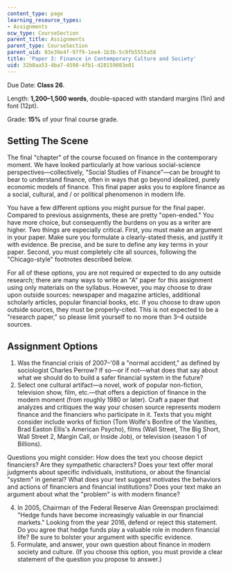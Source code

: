 ```yaml
---
content_type: page
learning_resource_types:
- Assignments
ocw_type: CourseSection
parent_title: Assignments
parent_type: CourseSection
parent_uid: 03e39e4f-97f9-1ee4-1b3b-5c9fb5555a58
title: 'Paper 3: Finance in Contemporary Culture and Society'
uid: 32b8aa53-4ba7-4598-4fb1-d28159083e01
---
```


Due Date: **Class 26**.

Length: **1,200–1,500 words**, double-spaced with standard margins (1in) and font (12pt).

Grade: **15%** of your final course grade.

Setting The Scene
-----------------

The final "chapter" of the course focused on finance in the contemporary moment. We have looked particularly at how various social-science perspectives—collectively, "Social Studies of Finance"—can be brought to bear to understand finance, often in ways that go beyond idealized, purely economic models of finance. This final paper asks you to explore finance as a social, cultural, and / or political phenomenon in modern life.

You have a few different options you might pursue for the final paper. Compared to previous assignments, these are pretty "open-ended." You have more choice, but consequently the burdens on you as a writer are higher. Two things are especially critical. First, you must make an argument in your paper. Make sure you formulate a clearly-stated thesis, and justify it with evidence. Be precise, and be sure to define any key terms in your paper. Second, you must completely cite all sources, following the "Chicago-style" footnotes described below.

For all of these options, you are not required or expected to do any outside research; there are many ways to write an "A" paper for this assignment using only materials on the syllabus. However, you may choose to draw upon outside sources: newspaper and magazine articles, additional scholarly articles, popular financial books, etc. If you choose to draw upon outside sources, they must be properly-cited. This is not expected to be a "research paper," so please limit yourself to no more than 3–4 outside sources.

Assignment Options
------------------

1.  Was the financial crisis of 2007–'08 a "normal accident," as defined by sociologist Charles Perrow? If so—or if not—what does that say about what we should do to build a safer financial system in the future?
2.  Select one cultural artifact—a novel, work of popular non-fiction, television show, film, etc.—that offers a depiction of finance in the modern moment (from roughly 1980 or later). Craft a paper that analyzes and critiques the way your chosen source represents modern finance and the financiers who participate in it. Texts that you might consider include works of fiction (Tom Wolfe's Bonfire of the Vanities, Brad Easton Ellis's American Psycho), films (Wall Street, The Big Short, Wall Street 2, Margin Call, or Inside Job), or television (season 1 of Billions).

Questions you might consider: How does the text you choose depict financiers? Are they sympathetic characters? Does your text offer moral judgments about specific individuals, institutions, or about the financial "system" in general? What does your text suggest motivates the behaviors and actions of financiers and financial institutions? Does your text make an argument about what the "problem" is with modern finance?

4.  In 2005, Chairman of the Federal Reserve Alan Greenspan proclaimed: "Hedge funds have become increasingly valuable in our financial markets." Looking from the year 2016, defend or reject this statement. Do you agree that hedge funds play a valuable role in modern financial life? Be sure to bolster your argument with specific evidence.
5.  Formulate, and answer, your own question about finance in modern society and culture. (If you choose this option, you must provide a clear statement of the question you propose to answer.)